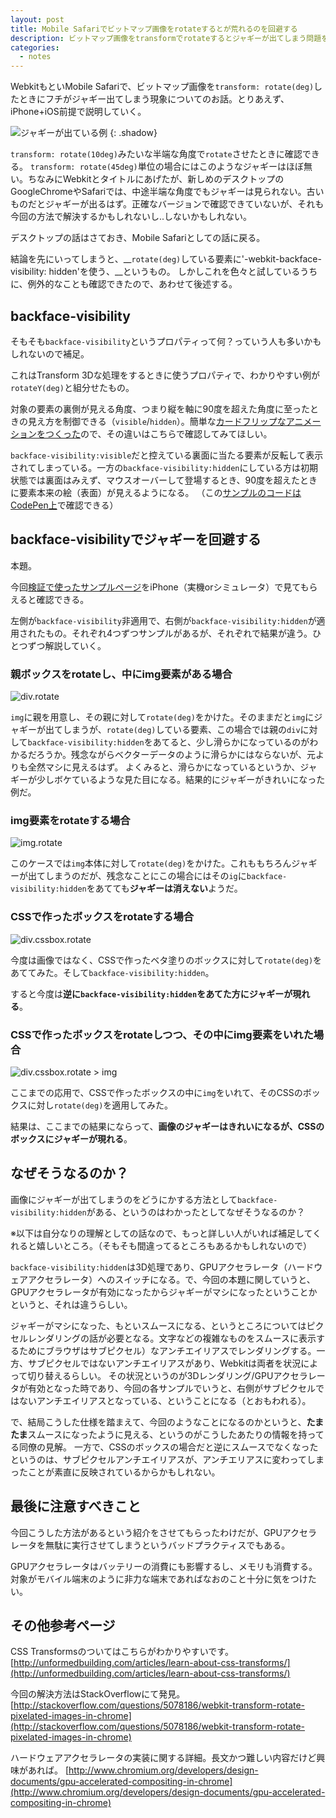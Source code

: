 ```yaml
---
layout: post
title: Mobile Safariでビットマップ画像をrotateするとが荒れるのを回避する
description: ビットマップ画像をtransformでrotateするとジャギーが出てしまう問題を回避するテクニックの紹介。
categories:
  - notes
---
```

WebkitもといMobile Safariで、ビットマップ画像を`transform: rotate(deg)`したときにフチがジャギー出てしまう現象についてのお話。とりあえず、iPhone+iOS前提で説明していく。

![ジャギーが出ている例](/images/posts/webkit-pixelated-images-fix/01.png)
{: .shadow}

`transform: rotate(10deg)`みたいな半端な角度で`rotate`させたときに確認できる。
`transform: rotate(45deg)`単位の場合にはこのようなジャギーはほぼ無い。ちなみにWebkitとタイトルにあげたが、新しめのデスクトップのGoogleChromeやSafariでは、中途半端な角度でもジャギーは見られない。古いものだとジャギーが出るはず。正確なバージョンで確認できていないが、それも今回の方法で解決するかもしれないし..しないかもしれない。

デスクトップの話はさておき、Mobile Safariとしての話に戻る。

結論を先にいってしまうと、__`rotate(deg)`している要素に'-webkit-backface-visibility: hidden'を使う、__というもの。
しかしこれを色々と試しているうちに、例外的なことも確認できたので、あわせて後述する。

## backface-visibility

そもそも`backface-visibility`というプロパティって何？っていう人も多いかもしれないので補足。

これはTransform 3Dな処理をするときに使うプロパティで、わかりやすい例が`rotateY(deg)`と組分せたもの。

対象の要素の裏側が見える角度、つまり縦を軸に90度を超えた角度に至ったときの見え方を制御できる（`visible`/`hidden`）。簡単な[カードフリップなアニメーションをつくった](http://codepen.io/hiloki/full/ABlDk)ので、その違いはこちらで確認してみてほしい。

`backface-visibility:visible`だと控えている裏面に当たる要素が反転して表示されてしまっている。一方の`backface-visibility:hidden`にしている方は初期状態では裏面はみえず、マウスオーバーして登場するとき、90度を超えたときに要素本来の絵（表面）が見えるようになる。 
（この[サンプルのコードはCodePen上](http://codepen.io/hiloki/pen/ABlDk)で確認できる）

## backface-visibilityでジャギーを回避する

本題。 

今回[検証で使ったサンプルページ](http://codepen.io/hiloki/full/jEfLd)をiPhone（実機orシミュレータ）で見てもらえると確認できる。

左側が`backface-visibility`非適用で、右側が`backface-visibility:hidden`が適用されたもの。それぞれ4つずつサンプルがあるが、それぞれで結果が違う。ひとつずつ解説していく。

### 親ボックスをrotateし、中にimg要素がある場合

![div.rotate](/images/posts/webkit-pixelated-images-fix/02.png)

`img`に親を用意し、その親に対して`rotate(deg)`をかけた。そのままだと`img`にジャギーが出てしまうが、`rotate(deg)`している要素、この場合では親の`div`に対して`backface-visibility:hidden`をあてると、少し滑らかになっているのがわかるだろうか。残念ながらベクターデータのように滑らかにはならないが、元よりも全然マシに見えるはず。
よくみると、滑らかになっているというか、ジャギーが少しボケているような見た目になる。結果的にジャギーがきれいになった例だ。

### img要素をrotateする場合

![img.rotate](/images/posts/webkit-pixelated-images-fix/03.png)

このケースでは`img`本体に対して`rotate(deg)`をかけた。これももちろんジャギーが出てしまうのだが、残念なことにこの場合にはその`ig`に`backface-visibility:hidden`をあてても**ジャギーは消えない**ようだ。

### CSSで作ったボックスをrotateする場合

![div.cssbox.rotate](/images/posts/webkit-pixelated-images-fix/04.png)

今度は画像ではなく、CSSで作ったベタ塗りのボックスに対して`rotate(deg)`をあててみた。そして`backface-visibility:hidden`。

すると今度は**逆に`backface-visibility:hidden`をあてた方にジャギーが現れる**。

### CSSで作ったボックスをrotateしつつ、その中にimg要素をいれた場合

![div.cssbox.rotate > img](/images/posts/webkit-pixelated-images-fix/05.png)

ここまでの応用で、CSSで作ったボックスの中に`img`をいれて、そのCSSのボックスに対し`rotate(deg)`を適用してみた。

結果は、ここまでの結果にならって、**画像のジャギーはきれいになるが、CSSのボックスにジャギーが現れる**。

## なぜそうなるのか？

画像にジャギーが出てしまうのをどうにかする方法として`backface-visibility:hidden`がある、というのはわかったとしてなぜそうなるのか？

※以下は自分なりの理解としての話なので、もっと詳しい人がいれば補足してくれると嬉しいところ。（そもそも間違ってるところもあるかもしれないので）

`backface-visibility:hidden`は3D処理であり、GPUアクセラレータ（ハードウェアアクセラレータ）へのスイッチになる。で、今回の本題に関していうと、GPUアクセラレータが有効になったからジャギーがマシになったということかというと、それは違うらしい。

ジャギーがマシになった、もといスムースになる、というところについてはピクセルレンダリングの話が必要となる。文字などの複雑なものをスムースに表示するためにブラウザはサブピクセル）なアンチエイリアスでレンダリングする。一方、サブピクセルではないアンチエイリアスがあり、Webkitは両者を状況によって切り替えるらしい。 
その状況というのが3Dレンダリング/GPUアクセラレータが有効となった時であり、今回の各サンプルでいうと、右側がサブピクセルではないアンチエイリアスとなっている、ということになる（とおもわれる）。

で、結局こうした仕様を踏まえて、今回のようなことになるのかというと、**たまたま**スムースになったように見える、というのがこうしたあたりの情報を持ってる同僚の見解。
一方で、CSSのボックスの場合だと逆にスムースでなくなったというのは、サブピクセルアンチエイリアスが、アンチエリアスに変わってしまったことが素直に反映されているからかもしれない。

## 最後に注意すべきこと

今回こうした方法があるという紹介をさせてもらったわけだが、GPUアクセラレータを無駄に実行させてしまうというバッドプラクティスでもある。

GPUアクセラレータはバッテリーの消費にも影響するし、メモリも消費する。対象がモバイル端末のように非力な端末であればなおのこと十分に気をつけたい。

## その他参考ページ

CSS Transformsのついてはこちらがわかりやすいです。
[http://unformedbuilding.com/articles/learn-about-css-transforms/](http://unformedbuilding.com/articles/learn-about-css-transforms/)

今回の解決方法はStackOverflowにて発見。
[http://stackoverflow.com/questions/5078186/webkit-transform-rotate-pixelated-images-in-chrome](http://stackoverflow.com/questions/5078186/webkit-transform-rotate-pixelated-images-in-chrome)

ハードウェアアクセラレータの実装に関する詳細。長文かつ難しい内容だけど興味があれば。
[http://www.chromium.org/developers/design-documents/gpu-accelerated-compositing-in-chrome](http://www.chromium.org/developers/design-documents/gpu-accelerated-compositing-in-chrome)